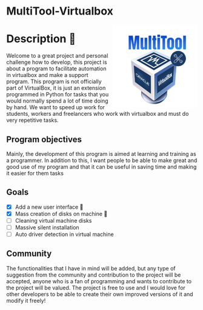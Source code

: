 # MultiTool-Virtualbox

<img align="right" width="225" src="https://github.com/ikkxeer/MultiTool-Virtualbox/blob/main/img/logo.png?raw=true" />

# Description :blue_book:
Welcome to a great project and personal challenge how to develop, this project is about a program to facilitate automation in virtualbox and make a support program.
This program is not officially part of VirtualBox, it is just an extension programmed in Python for tasks that you would normally spend a lot of time doing by hand. We want to speed up work for students, workers and freelancers who work with virtualbox and must do very repetitive tasks.

## Program objectives
Mainly, the development of this program is aimed at learning and training as a programmer. In addition to this, I want people to be able to make great and good use of my program and that it can be useful in saving time and making it easier for them tasks

## Goals
- [x] Add a new user interface :tada:
- [x] Mass creation of disks on machine :wrench:
- [ ] Cleaning virtual machine disks
- [ ] Massive silent installation
- [ ] Auto driver detection in virtual machine

## Community
The functionalities that I have in mind will be added, but any type of suggestion from the community and contribution to the project will be accepted, anyone who is a fan of programming and wants to contribute to the project will be valued.
The project is free to use and I would love for other developers to be able to create their own improved versions of it and modify it freely!

